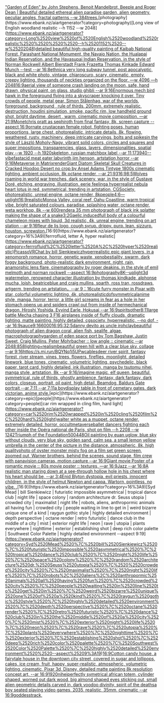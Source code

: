 ["Garden of Eden" by John Stephens, Benoit Mandelbrot, Beeple and Roger Dean | Beautiful detailed ethereal alien paradise garden, alien geometry, peculiar angles, fractal patterns --w 384](https://www.ebank.nz/aiartgenerator?category=%22Garden%2520of%2520Eden%22%2520by%2520John%2520Stephens%2C%2520Benoit%2520Mandelbrot%2C%2520Beeple%2520and%2520Roger%2520Dean%2520%7C%2520Beautiful%2520detailed%2520ethereal%2520alien%2520paradise%2520garden%2C%2520alien%2520geometry%2C%2520peculiar%2520angles%2C%2520fractal%2520patterns%2520--w%2520384)[trees.](https://www.ebank.nz/aiartgenerator?category=trees.)[photography](https://www.ebank.nz/aiartgenerator?category=photography)[Long view of English woodland realistic    --h 1152 --w 2048](https://www.ebank.nz/aiartgenerator?category=Long%2520view%2520of%2520English%2520woodland%2520realistic%2520%2520%2520%2520--h%25201152%2520--w%25202048)[detailed beautiful high-quality painting of Kaibab National Forest, Parashant National Monument, the Navajo Nation, the Hualapai Indian Reservation, and the Havasupai Indian Reservation. in the style of Norman Rockwell Albert Bierstadt Frank Frazetta Thomas Kinkade Edward Munch --test --ar 16:8](https://www.ebank.nz/aiartgenerator?category=detailed%2520beautiful%2520high-quality%2520painting%2520of%2520Kaibab%2520National%2520Forest%2C%2520Parashant%2520National%2520Monument%2C%2520the%2520Navajo%2520Nation%2C%2520the%2520Hualapai%2520Indian%2520Reservation%2C%2520and%2520the%2520Havasupai%2520Indian%2520Reservation.%2520in%2520the%2520style%2520of%2520Norman%2520Rockwell%2520Albert%2520Bierstadt%2520Frank%2520Frazetta%2520Thomas%2520Kinkade%2520Edward%2520Munch%2520--test%2520--ar%252016%3A8)[ethnic](https://www.ebank.nz/aiartgenerator?category=ethnic)[a very long subway tunnel, post apocalyptic, black and white photo, vintage, chiaroscuro, scary, cinematic, empty, creepy lighting, thousands of neckties organized on the floor, —w 4096 —h 2048](https://www.ebank.nz/aiartgenerator?category=a%2520very%2520long%2520subway%2520tunnel%2C%2520post%2520apocalyptic%2C%2520black%2520and%2520white%2520photo%2C%2520vintage%2C%2520chiaroscuro%2C%2520scary%2C%2520cinematic%2C%2520empty%2C%2520creepy%2520lighting%2C%2520thousands%2520of%2520neckties%2520organized%2520on%2520the%2520floor%2C%2520%E2%80%94w%25204096%2520%E2%80%94h%25202048)[16:9](https://www.ebank.nz/aiartgenerator?category=16%3A9)[aerial view of someone crash landing on the moon, safe, hand drawn, physical paint, on glass, studio ghibli --ar 9:16](https://www.ebank.nz/aiartgenerator?category=aerial%2520view%2520of%2520someone%2520crash%2520landing%2520on%2520the%2520moon%2C%2520safe%2C%2520hand%2520drawn%2C%2520physical%2520paint%2C%2520on%2520glass%2C%2520studio%2520ghibli%2520--ar%25209%3A16)[Enormous mech bird hawk in the foreground flying into a skyscraper knocking it over. Tiny crowds of people, metal gear, Simon Stålenhag, war of the worlds, foreground, background , rule of thirds, 200mm, extremely realistic, destruction, houdini simulation, smoke, pacific rim, low handheld ground shot,  bright daytime, desert , warm, cinematic movie composition, —ar 21:9](https://www.ebank.nz/aiartgenerator?category=Enormous%2520mech%2520bird%2520hawk%2520in%2520the%2520foreground%2520flying%2520into%2520a%2520skyscraper%2520knocking%2520it%2520over.%2520Tiny%2520crowds%2520of%2520people%2C%2520metal%2520gear%2C%2520Simon%2520St%C3%A5lenhag%2C%2520war%2520of%2520the%2520worlds%2C%2520foreground%2C%2520background%2520%2C%2520rule%2520of%2520thirds%2C%2520200mm%2C%2520extremely%2520realistic%2C%2520destruction%2C%2520houdini%2520simulation%2C%2520smoke%2C%2520pacific%2520rim%2C%2520low%2520handheld%2520ground%2520shot%2C%2520%2520bright%2520daytime%2C%2520desert%2520%2C%2520warm%2C%2520cinematic%2520movie%2520composition%2C%2520%E2%80%94ar%252021%3A9)[Monet](https://www.ebank.nz/aiartgenerator?category=Monet)[chris pratt as sephiroth from final fantasy, 8k, screen capture --aspect 16:9](https://www.ebank.nz/aiartgenerator?category=chris%2520pratt%2520as%2520sephiroth%2520from%2520final%2520fantasy%2C%25208k%2C%2520screen%2520capture%2520--aspect%252016%3A9)[ornate crustacean female robot,  fighting poses, human proportions, large chest,  photorealistic, intricate details, 8k, flowing, weathered, rusty, machinery, deep intricate carvings, bolts and spikes](https://www.ebank.nz/aiartgenerator?category=ornate%2520crustacean%2520female%2520robot%2C%2520%2520fighting%2520poses%2C%2520human%2520proportions%2C%2520large%2520chest%2C%2520%2520photorealistic%2C%2520intricate%2520details%2C%25208k%2C%2520flowing%2C%2520weathered%2C%2520rusty%2C%2520machinery%2C%2520deep%2520intricate%2520carvings%2C%2520bolts%2520and%2520spikes)[in the style of László Moholy-Nagy, vibrant solid colors, circles and squares and super impositions, transparencies, glass, layers,  dimensionalities, spatial play --w 1920 --h 1920](https://www.ebank.nz/aiartgenerator?category=in%2520the%2520style%2520of%2520L%C3%A1szl%C3%B3%2520Moholy-Nagy%2C%2520vibrant%2520solid%2520colors%2C%2520circles%2520and%2520squares%2520and%2520super%2520impositions%2C%2520transparencies%2C%2520glass%2C%2520layers%2C%2520%2520dimensionalities%2C%2520spatial%2520play%2520--w%25201920%2520--h%25201920)[skeleton, russian matchbox label --ar 11:17](https://www.ebank.nz/aiartgenerator?category=skeleton%2C%2520russian%2520matchbox%2520label%2520--ar%252011%3A17)[3940](https://www.ebank.nz/aiartgenerator?category=3940)[--vibefast](https://www.ebank.nz/aiartgenerator?category=--vibefast)[acid meat eater labyrinth jim henson, artstation,horror --ar 9:16](https://www.ebank.nz/aiartgenerator?category=acid%2520meat%2520eater%2520labyrinth%2520jim%2520henson%2C%2520artstation%2Chorror%2520--ar%25209%3A16)[Metaverse in Matrix](https://www.ebank.nz/aiartgenerator?category=Metaverse%2520in%2520Matrix)[render](https://www.ebank.nz/aiartgenerator?category=render)[Giant Diatom Skeletal Skull Creatures in Cracked Hoodoo Desert no crop by Ansel Adams Tintype 1800s cinematic lighting, ambient occlusion, 8k octane render, --ar 21:9](https://www.ebank.nz/aiartgenerator?category=Giant%2520Diatom%2520Skeletal%2520Skull%2520Creatures%2520in%2520Cracked%2520Hoodoo%2520Desert%2520no%2520crop%2520by%2520Ansel%2520Adams%2520Tintype%25201800s%2520cinematic%2520lighting%2C%2520ambient%2520occlusion%2C%25208k%2520octane%2520render%2C%2520--ar%252021%3A9)[3](https://www.ebank.nz/aiartgenerator?category=3)[16:9](https://www.ebank.nz/aiartgenerator?category=16%3A9)[8:5](https://www.ebank.nz/aiartgenerator?category=8%3A5)[Wolves roaming in world war trenches, dark scenery, war, in the style of Gustave Doré, etching, engraving, illustration, eerie feeling](https://www.ebank.nz/aiartgenerator?category=Wolves%2520roaming%2520in%2520world%2520war%2520trenches%2C%2520dark%2520scenery%2C%2520war%2C%2520in%2520the%2520style%2520of%2520Gustave%2520Dor%C3%A9%2C%2520etching%2C%2520engraving%2C%2520illustration%2C%2520eerie%2520feeling)[a hyperrealist nebula heart lotus in red, symmetrical, trending in artstation, CGSociety, photorealistic, unreal engine, octane render, 8k](https://www.ebank.nz/aiartgenerator?category=a%2520hyperrealist%2520nebula%2520heart%2520lotus%2520in%2520red%2C%2520symmetrical%2C%2520trending%2520in%2520artstation%2C%2520CGSociety%2C%2520photorealistic%2C%2520unreal%2520engine%2C%2520octane%2520render%2C%25208k)[people](https://www.ebank.nz/aiartgenerator?category=people)[4:6](https://www.ebank.nz/aiartgenerator?category=4%3A6)[—uplight](https://www.ebank.nz/aiartgenerator?category=%E2%80%94uplight)[16:9](https://www.ebank.nz/aiartgenerator?category=16%3A9)[realistic](https://www.ebank.nz/aiartgenerator?category=realistic)[Monoa Valley, coral reef, Oahu Coastline, warm tropical vibe, bright saturated colours, paradise, splashing water, octane render, weta workhop, 8k --w 600](https://www.ebank.nz/aiartgenerator?category=Monoa%2520Valley%2C%2520coral%2520reef%2C%2520Oahu%2520Coastline%2C%2520warm%2520tropical%2520vibe%2C%2520bright%2520saturated%2520colours%2C%2520paradise%2C%2520splashing%2520water%2C%2520octane%2520render%2C%2520weta%2520workhop%2C%25208k%2520--w%2520600)[render](https://www.ebank.nz/aiartgenerator?category=render)[a 35 mm photograph of black ink splatter making the shape of a snake](https://www.ebank.nz/aiartgenerator?category=a%252035%2520mm%2520photograph%2520of%2520black%2520ink%2520splatter%2520making%2520the%2520shape%2520of%2520a%2520snake)[3:2](https://www.ebank.nz/aiartgenerator?category=3%3A2)[Gaelic,](https://www.ebank.nz/aiartgenerator?category=Gaelic%2C)[induced](https://www.ebank.nz/aiartgenerator?category=induced)[full body of a colourful chameleon mixes with liquid, 3d realistic, 4k, unreal engine, trending on art station --ar 9:16](https://www.ebank.nz/aiartgenerator?category=full%2520body%2520of%2520a%2520colourful%2520chameleon%2520mixes%2520with%2520liquid%2C%25203d%2520realistic%2C%25204k%2C%2520unreal%2520engine%2C%2520trending%2520on%2520art%2520station%2520--ar%25209%3A16)[fleur de lis logo, cough syrup. drippy. purp. lean. sizzurp. houston. screwston.](https://www.ebank.nz/aiartgenerator?category=fleur%2520de%2520lis%2520logo%2C%2520cough%2520syrup.%2520drippy.%2520purp.%2520lean.%2520sizzurp.%2520houston.%2520screwston.)[16:9](https://www.ebank.nz/aiartgenerator?category=16%3A9)[ferrrofluid, letter A, hyper realistic](https://www.ebank.nz/aiartgenerator?category=ferrrofluid%2C%2520letter%2520A%2C%2520hyper%2520realistic)[Picasso](https://www.ebank.nz/aiartgenerator?category=Picasso)[VRChat by bill Sienkiewicz](https://www.ebank.nz/aiartgenerator?category=VRChat%2520by%2520bill%2520Sienkiewicz)[hyperrealistic epic giant lovers, in a xenomorph romance, horror, genetic waste, xenobestiality, swarm, dark foggy background, photo-realistic dark environment, night, rain, anamorphic lens flare, cinematography by roger deakins. in the style of emil melmoth and norman rockwell --aspect 16:9](https://www.ebank.nz/aiartgenerator?category=hyperrealistic%2520epic%2520giant%2520lovers%2C%2520in%2520a%2520xenomorph%2520romance%2C%2520horror%2C%2520genetic%2520waste%2C%2520xenobestiality%2C%2520swarm%2C%2520dark%2520foggy%2520background%2C%2520photo-realistic%2520dark%2520environment%2C%2520night%2C%2520rain%2C%2520anamorphic%2520lens%2520flare%2C%2520cinematography%2520by%2520roger%2520deakins.%2520in%2520the%2520style%2520of%2520emil%2520melmoth%2520and%2520norman%2520rockwell%2520--aspect%252016%3A9)[photography](https://www.ebank.nz/aiartgenerator?category=photography)[8K](https://www.ebank.nz/aiartgenerator?category=8K)[--uplight](https://www.ebank.nz/aiartgenerator?category=--uplight)[3d watermelon, renowned character illustration by thomas kindkade, alphonse mucha, loish, beatriceblue and craig mullins, sparth, ross tran, rossdraws, artgerm, trending on artstation，--ar 9：16](https://www.ebank.nz/aiartgenerator?category=3d%2520watermelon%2C%2520renowned%2520character%2520illustration%2520by%2520thomas%2520kindkade%2C%2520alphonse%2520mucha%2C%2520loish%2C%2520beatriceblue%2520and%2520craig%2520mullins%2C%2520sparth%2C%2520ross%2520tran%2C%2520rossdraws%2C%2520artgerm%2C%2520trending%2520on%2520artstation%EF%BC%8C--ar%25209%EF%BC%9A16)[cute furry monster in Pixar with star, colorful,volumetric lighting, 4k, photorealistic](https://www.ebank.nz/aiartgenerator?category=cute%2520furry%2520monster%2520in%2520Pixar%2520with%2520star%2C%2520colorful%2Cvolumetric%2520lighting%2C%25204k%2C%2520photorealistic)[dof](https://www.ebank.nz/aiartgenerator?category=dof)[symmetrical](https://www.ebank.nz/aiartgenerator?category=symmetrical)[anime style, manga, horror, terror, a little girl screams in fear as a hole in her stomach opens up and spiders crawl out from inside of her](https://www.ebank.nz/aiartgenerator?category=anime%2520style%2C%2520manga%2C%2520horror%2C%2520terror%2C%2520a%2520little%2520girl%2520screams%2520in%2520fear%2520as%2520a%2520hole%2520in%2520her%2520stomach%2520opens%2520up%2520and%2520spiders%2520crawl%2520out%2520from%2520inside%2520of%2520her)[mechanical dragon, Hiroshi Yoshida, Eyvind Earle, Hokusai --ar 16:9](https://www.ebank.nz/aiartgenerator?category=mechanical%2520dragon%2C%2520Hiroshi%2520Yoshida%2C%2520Eyvind%2520Earle%2C%2520Hokusai%2520--ar%252016%3A9)[spirits](https://www.ebank.nz/aiartgenerator?category=spirits)[other](https://www.ebank.nz/aiartgenerator?category=other)[8:11](https://www.ebank.nz/aiartgenerator?category=8%3A11)[large battle Mecha chasing 3 F16 airplanes inside of fluffy clouds, dramatic lighting, matte painting, highly detailed, cgsociety, hyperrealistic, --no dof, --ar 16:9](https://www.ebank.nz/aiartgenerator?category=large%2520battle%2520Mecha%2520chasing%25203%2520F16%2520airplanes%2520inside%2520of%2520fluffy%2520clouds%2C%2520dramatic%2520lighting%2C%2520matte%2520painting%2C%2520highly%2520detailed%2C%2520cgsociety%2C%2520hyperrealistic%2C%2520--no%2520dof%2C%2520--ar%252016%3A9)[sauce](https://www.ebank.nz/aiartgenerator?category=sauce)[9:16](https://www.ebank.nz/aiartgenerator?category=9%3A16)[6000](https://www.ebank.nz/aiartgenerator?category=6000)[16:9](https://www.ebank.nz/aiartgenerator?category=16%3A9)[5:3](https://www.ebank.nz/aiartgenerator?category=5%3A3)[2:5](https://www.ebank.nz/aiartgenerator?category=2%3A5)[danny devito as uncle iroh](https://www.ebank.nz/aiartgenerator?category=danny%2520devito%2520as%2520uncle%2520iroh)[clay](https://www.ebank.nz/aiartgenerator?category=clay)[beautiful photograph of alien dragon coral, alien fish, sealife, algae, macrophotography](https://www.ebank.nz/aiartgenerator?category=beautiful%2520photograph%2520of%2520alien%2520dragon%2520coral%2C%2520alien%2520fish%2C%2520sealife%2C%2520algae%2C%2520macrophotography)[garden of eden space port by Tom Bagshaw, Justin Sweet, Craig Mullins, Peter Mohrbacher :: low angle :: cinematic --ar 2048:858](https://www.ebank.nz/aiartgenerator?category=garden%2520of%2520eden%2520space%2520port%2520by%2520Tom%2520Bagshaw%2C%2520Justin%2520Sweet%2C%2520Craig%2520Mullins%2C%2520Peter%2520Mohrbacher%2520%3A%3A%2520low%2520angle%2520%3A%3A%2520cinematic%2520--ar%25202048%3A858)[lighting+realism](https://www.ebank.nz/aiartgenerator?category=lighting%2Brealism)[beautiful green hill with a clear blue sky, collage —ar 9:16](https://www.ebank.nz/aiartgenerator?category=beautiful%2520green%2520hill%2520with%2520a%2520clear%2520blue%2520sky%2C%2520collage%2520%E2%80%94ar%25209%3A16)[<https://s.mj.run/BQYNq1i5UPw>](https://www.ebank.nz/aiartgenerator?category=%3Chttps%3A//s.mj.run/BQYNq1i5UPw%3E)[cables](https://www.ebank.nz/aiartgenerator?category=cables)[deer river spirit, fantasy forest, river stream, vines, trees, flowers, fireflies, moonlight, detailed linework, blue tones, cinematic, volumetric lighting, psychedelic, black paper, tarot card, highly detailed, ink illustration, manga by tsutomu nihei, manga style, artstation, 8k   --ar 9:16](https://www.ebank.nz/aiartgenerator?category=deer%2520river%2520spirit%2C%2520fantasy%2520forest%2C%2520river%2520stream%2C%2520vines%2C%2520trees%2C%2520flowers%2C%2520fireflies%2C%2520moonlight%2C%2520detailed%2520linework%2C%2520blue%2520tones%2C%2520cinematic%2C%2520volumetric%2520lighting%2C%2520psychedelic%2C%2520black%2520paper%2C%2520tarot%2520card%2C%2520highly%2520detailed%2C%2520ink%2520illustration%2C%2520manga%2520by%2520tsutomu%2520nihei%2C%2520manga%2520style%2C%2520artstation%2C%25208k%2520%2520%2520--ar%25209%3A16)[/imagine magic, elf queen, beautiful, symmetrical,  rule of thirds,  ghostly ambience, fantasy, dark fantasy, dark colors, closeup, portrait, oil paint, high detail, Beamdog, Baldurs Gate  portrait --ar 7:11 --ar 7:11](https://www.ebank.nz/aiartgenerator?category=/imagine%2520magic%2C%2520elf%2520queen%2C%2520beautiful%2C%2520symmetrical%2C%2520%2520rule%2520of%2520thirds%2C%2520%2520ghostly%2520ambience%2C%2520fantasy%2C%2520dark%2520fantasy%2C%2520dark%2520colors%2C%2520closeup%2C%2520portrait%2C%2520oil%2520paint%2C%2520high%2520detail%2C%2520Beamdog%2C%2520Baldurs%2520Gate%2520%2520portrait%2520--ar%25207%3A11%2520--ar%25207%3A11)[a boy](https://www.ebank.nz/aiartgenerator?category=a%2520boy)[display table in front of cemetary gates. dark victorian. anime style.](https://www.ebank.nz/aiartgenerator?category=display%2520table%2520in%2520front%2520of%2520cemetary%2520gates.%2520dark%2520victorian.%2520anime%2520style.)[epic](https://www.ebank.nz/aiartgenerator?category=epic)[people](https://www.ebank.nz/aiartgenerator?category=people)[car rim wrapped in cling film, hard light](https://www.ebank.nz/aiartgenerator?category=car%2520rim%2520wrapped%2520in%2520cling%2520film%2C%2520hard%2520light)[walter white as a muppet, octane render, extremely detailed, horror, occult](https://www.ebank.nz/aiartgenerator?category=walter%2520white%2520as%2520a%2520muppet%2C%2520octane%2520render%2C%2520extremely%2520detailed%2C%2520horror%2C%2520occult)[metaverse](https://www.ebank.nz/aiartgenerator?category=metaverse)[ballet dancers fighting each other inside the Opéra national de Paris, shot on film --h 2208 --w 1242](https://www.ebank.nz/aiartgenerator?category=ballet%2520dancers%2520fighting%2520each%2520other%2520inside%2520the%2520Op%C3%A9ra%2520national%2520de%2520Paris%2C%2520shot%2520on%2520film%2520--h%25202208%2520--w%25201242)[Triumph of the Foundation](https://www.ebank.nz/aiartgenerator?category=Triumph%2520of%2520the%2520Foundation)[500](https://www.ebank.nz/aiartgenerator?category=500)[448](https://www.ebank.nz/aiartgenerator?category=448)[Oil painting by euan uglow, blue sky without clouds, very blue sky, golden sand, calm sea, a small lemon yellow umbrella in the center of the picture in the distance, atmospheric, 8k, high quality](https://www.ebank.nz/aiartgenerator?category=Oil%2520painting%2520by%2520euan%2520uglow%2C%2520blue%2520sky%2520without%2520clouds%2C%2520very%2520blue%2520sky%2C%2520golden%2520sand%2C%2520calm%2520sea%2C%2520a%2520small%2520lemon%2520yellow%2520umbrella%2520in%2520the%2520center%2520of%2520the%2520picture%2520in%2520the%2520distance%2C%2520atmospheric%2C%25208k%2C%2520high%2520quality)[photo of oyster monster misty fog on a film set green screen, zoomed out, Warner brothers, behind the scenes, sound stage, film crew with panavision cameras, motion capture --ar 16:9](https://www.ebank.nz/aiartgenerator?category=photo%2520of%2520oyster%2520monster%2520misty%2520fog%2520on%2520a%2520film%2520set%2520green%2520screen%2C%2520zoomed%2520out%2C%2520Warner%2520brothers%2C%2520behind%2520the%2520scenes%2C%2520sound%2520stage%2C%2520film%2520crew%2520with%2520panavision%2520cameras%2C%2520motion%2520capture%2520--ar%252016%3A9)[Giant movie Poster of a romantic movie :: 80s movie poster :: textures, —ar 16:9](https://www.ebank.nz/aiartgenerator?category=Giant%2520movie%2520Poster%2520of%2520a%2520romantic%2520movie%2520%3A%3A%252080s%2520movie%2520poster%2520%3A%3A%2520textures%2C%2520%E2%80%94ar%252016%3A9)[Jazz --ar 16:8](https://www.ebank.nz/aiartgenerator?category=Jazz%2520--ar%252016%3A8)[A realistic man staring down at a see-through hollow hole in his chest where his heart should be, --ar 3:4](https://www.ebank.nz/aiartgenerator?category=A%2520realistic%2520man%2520staring%2520down%2520at%2520a%2520see-through%2520hollow%2520hole%2520in%2520his%2520chest%2520where%2520his%2520heart%2520should%2520be%2C%2520--ar%25203%3A4)[Enid Blyton dystopia, evil priests, innocent children, in the style of helmut Newton and cappa. Wartorn, pointless, no vibe. .](https://www.ebank.nz/aiartgenerator?category=Enid%2520Blyton%2520dystopia%2C%2520evil%2520priests%2C%2520innocent%2520children%2C%2520in%2520the%2520style%2520of%2520helmut%2520Newton%2520and%2520cappa.%2520Wartorn%2C%2520pointless%2C%2520no%2520vibe.%2520.)[16:9](https://www.ebank.nz/aiartgenerator?category=16%3A9)[Syd Mead | bill Sienkiewicz | futuristic impossible asymmetrical | tropical dance club | night life | space colony | random architecture dr. Seuss utopia |  crowded city | maximalist | night life | robots, aliens, anthropormic animals all having fun | crowded city | people waiting in line to get in | weird bizarre unique one of a kind | raygun gothic style | highly detailed environment | depth perspective | octane render | retro futuristic | dance club in the middle of a city | mist | exterior night life | neon | rave | utopia | plants everywhere | nighttime | exterior | establishing shot | deep rich color palette | Southwest Color Palette | highly detailed environment  --aspect 9:19](https://www.ebank.nz/aiartgenerator?category=Syd%2520Mead%2520%7C%2520bill%2520Sienkiewicz%2520%7C%2520futuristic%2520impossible%2520asymmetrical%2520%7C%2520tropical%2520dance%2520club%2520%7C%2520night%2520life%2520%7C%2520space%2520colony%2520%7C%2520random%2520architecture%2520dr.%2520Seuss%2520utopia%2520%7C%2520%2520crowded%2520city%2520%7C%2520maximalist%2520%7C%2520night%2520life%2520%7C%2520robots%2C%2520aliens%2C%2520anthropormic%2520animals%2520all%2520having%2520fun%2520%7C%2520crowded%2520city%2520%7C%2520people%2520waiting%2520in%2520line%2520to%2520get%2520in%2520%7C%2520weird%2520bizarre%2520unique%2520one%2520of%2520a%2520kind%2520%7C%2520raygun%2520gothic%2520style%2520%7C%2520highly%2520detailed%2520environment%2520%7C%2520depth%2520perspective%2520%7C%2520octane%2520render%2520%7C%2520retro%2520futuristic%2520%7C%2520dance%2520club%2520in%2520the%2520middle%2520of%2520a%2520city%2520%7C%2520mist%2520%7C%2520exterior%2520night%2520life%2520%7C%2520neon%2520%7C%2520rave%2520%7C%2520utopia%2520%7C%2520plants%2520everywhere%2520%7C%2520nighttime%2520%7C%2520exterior%2520%7C%2520establishing%2520shot%2520%7C%2520deep%2520rich%2520color%2520palette%2520%7C%2520Southwest%2520Color%2520Palette%2520%7C%2520highly%2520detailed%2520environment%2520%2520--aspect%25209%3A19)[16:9](https://www.ebank.nz/aiartgenerator?category=16%3A9)[Cotton candy house, a fairytale house in the downtown city street, covered in sugar and lollipops, cakes, ice cream, fruit, happy, super-realistic, atmospheric, volumetric lighting, cinematic, Pixar 3d, Disney, detailed matte painting 8k resolution concept art, --ar 16:9](https://www.ebank.nz/aiartgenerator?category=Cotton%2520candy%2520house%2C%2520a%2520fairytale%2520house%2520in%2520the%2520downtown%2520city%2520street%2C%2520covered%2520in%2520sugar%2520and%2520lollipops%2C%2520cakes%2C%2520ice%2520cream%2C%2520fruit%2C%2520happy%2C%2520super-realistic%2C%2520atmospheric%2C%2520volumetric%2520lighting%2C%2520cinematic%2C%2520Pixar%25203d%2C%2520Disney%2C%2520detailed%2520matte%2520painting%25208k%2520resolution%2520concept%2520art%2C%2520--ar%252016%3A9)[1920](https://www.ebank.nz/aiartgenerator?category=1920)[nihei](https://www.ebank.nz/aiartgenerator?category=nihei)[perfectly symetrical african totem, cylinder shaped, worned out dark wood, big almond shaped eyes sticking out, small alien geometric details carved in, dark voodoo divinity, spirit of the deaths](https://www.ebank.nz/aiartgenerator?category=perfectly%2520symetrical%2520african%2520totem%2C%2520cylinder%2520shaped%2C%2520worned%2520out%2520dark%2520wood%2C%2520big%2520almond%2520shaped%2520eyes%2520sticking%2520out%2C%2520small%2520alien%2520geometric%2520details%2520carved%2520in%2C%2520dark%2520voodoo%2520divinity%2C%2520spirit%2520of%2520the%2520deaths)[a boy seated playing video games, 2035, realistic, 35mm, cinematic --ar 16:9](https://www.ebank.nz/aiartgenerator?category=a%2520boy%2520seated%2520playing%2520video%2520games%2C%25202035%2C%2520realistic%2C%252035mm%2C%2520cinematic%2520--ar%252016%3A9)[goddess](https://www.ebank.nz/aiartgenerator?category=goddess)[track,](https://www.ebank.nz/aiartgenerator?category=track%2C)